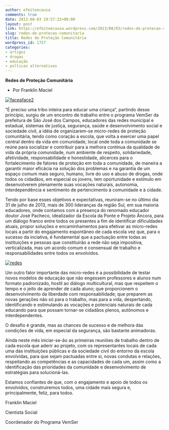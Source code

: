 ```yaml
---
author: efeitoecausa
comments: true
date: 2013-08-03 19:57:22+00:00
layout: post
link: https://efeitoecausa.wordpress.com/2013/08/03/redes-de-protecao-comunitaria/
slug: redes-de-protecao-comunitaria
title: Redes de Proteção Comunitária
wordpress_id: 1757
categories:
- artigos
- drogas
- educação
- polticas alternativas
---
```


**Redes de Proteção Comunitária**




* Por Franklin Maciel




[![faceaface2](http://efeitoecausa.files.wordpress.com/2013/08/faceaface2.jpg)](http://efeitoecausa.files.wordpress.com/2013/08/faceaface2.jpg)




“É preciso uma tribo inteira para educar uma criança”, partindo desse princípio, surgiu de um encontro de trabalho entre o programa VemSer da prefeitura de São José dos Campos, educadores das redes municipal e estadual, sistemas de justiça, segurança, saúde e desenvolvimento social e sociedade civil, a idéia de organizarem-se micro-redes de proteção comunitária, tendo como coração a escola, que volta a exercer uma papel central dentro da vida em comunidade, local onde toda a comunidade se reúne para socializar e contribuir para a melhora contínua da qualidade de vida da própria comunidade, num ambiente de respeito, solidariedade, afetividade, responsabilidade e honestidade, alicerces para o fortalecimento de fatores de proteção em toda a comunidade, de maneira a garantir maior eficácia na solução dos problemas e na garantia de um espaço comum mais seguro, humano, livre do uso e abuso de drogas, onde todos os cidadãos, em especial os jovens, tem oportunidade e estímulo em desenvolverem plenamente suas vocações naturais, autonomia, interdependência e sentimento de pertencimento à comunidade e à cidade.







Tendo por base esses objetivos e expectativas, reuniram-se no último dia 31 de julho de 2013, mais de 300 lideranças da região Sul, em sua maioria educadores, onde contamos com a presença do renomado educador doutor José Pacheco, idealizador da Escola da Ponte e Projeto Âncora, para um diálogo franco entre todos os presentes a fim de identificar dificuldades atuais, propor soluções e encaminhamentos para efetivar as micro-redes locais a partir do engajamento espontâneo de cada escola vez que, para o sucesso da inciativa, é fundamental que a pactuação entre todas as instituições e pessoas que constituirão a rede não seja impositiva, verticalizada, mas um acordo comum e consensual de trabalho e responsabilidades entre todos os envolvidos.




[![redes](http://efeitoecausa.files.wordpress.com/2013/08/redes.jpg)](http://efeitoecausa.files.wordpress.com/2013/08/redes.jpg)




Um outro fator importante das micro-redes é a possibilidade de testar novos modelos de educação que não engessem professores e alunos num formato padronizado, hostil ao diálogo multicultural, mas que respeitem o tempo e o jeito de aprender de cada aluno; que proporcionem o desenvolvimento da liberdade com responsabilidade; que preparem as novas gerações não só para o trabalho, mas para a vida, despertando, identificando e estimulando as vocações e potenciais naturais de cada educando para que possam tornar-se cidadãos plenos, autônomos e interdependentes.







O desafio é grande, mas as chances de sucesso e de melhora das condições de vida, em especial da segurança, são bastante animadoras.




Ainda neste mês iniciar-se-ão as primeiras reuniões de trabalho dentro de cada escola que aderir ao projeto, com os representantes locais de cada uma das instituições públicas e da sociedade civil do entorno da escola envolvidas, para que sejam pactuadas entre si, novas condutas e relações, respeitando as competências e as capacidades de cada um, assim como a identificação das prioridades da comunidade e desenvolvimento de estratégias para solucioná-las.




Estamos confiantes de que, com o engajamento e apoio de todos os envolvidos, construiremos todos, uma cidade mais segura e, principalmente, feliz, para todos.







Franklin Maciel




Cientista Social




Coordenador do Programa VemSer












